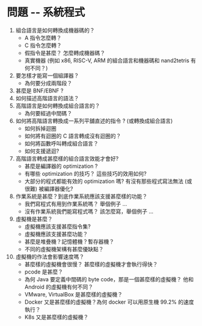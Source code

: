 # 問題 -- 系統程式

1. 組合語言是如何轉換成機器碼的？
    * A 指令怎麼轉？
    * C 指令怎麼轉？
    * 假指令是甚麼？ 怎麼轉成機器碼？
    * 真實機器 (例如 x86, RISC-V, ARM 的組合語言和機器碼和 nand2tetris 有何不同？)
2. 要怎樣才能寫一個組譯器？
    * 為何要分成兩階段？
3. 甚麼是 BNF/EBNF ?
4. 如何描述高階語言的語法？
5. 高階語言是如何轉換成組合語言的？
    * 為何要經過中間碼？
6. 如何將高階語言轉換成一系列平舖直述的指令 ? (或轉換成組合語言)
    * 如何拆掉迴圈
    * 如何將有迴圈的 C 語言轉成沒有迴圈的？
    * 如何將函數呼叫轉成組合語言？
    * 如何支援遞迴?
7. 高階語言轉成甚麼樣的組合語言效能才會好?
    * 甚麼是編譯器的 optimization ?
    * 有哪些 optimization 的技巧？ 這些技巧的效用如何?
    * 大部分的程式都能有效的 optimization 嗎? 有沒有那些程式寫法無法 (或很難) 被編譯器優化?
8. 作業系統是甚麼？到底作業系統應該支援甚麼樣的功能？
    * 我們寫程式有用到作業系統嗎？ 舉個例子 ...
    * 沒有作業系統我們能寫程式嗎？ 該怎麼寫，舉個例子 ...
9. 虛擬機是甚麼？
    * 虛擬機應該支援甚麼指令集?
    * 虛擬機應該支援甚麼功能？
    * 甚麼是堆疊機？記憶體機？暫存器機？
    * 不同的虛擬機架構有甚麼優缺點？
10. 虛擬機的作法會影響速度嗎？
    * 甚麼樣的虛擬機會很慢？ 甚麼樣的虛擬機才會執行得快？
    * pcode 是甚麼？
    * 為何 Java 要定義中間碼的 byte code，那是一個甚麼樣的虛擬機？ 他和 Android 的虛擬機有何不同？
    * VMware, VirtualBox 是甚麼樣的虛擬機？
    * Docker 又是甚麼樣的虛擬機？為何 docker 可以用原生機 99.2% 的速度執行？
    * K8s 又是甚麼樣的虛擬機？


